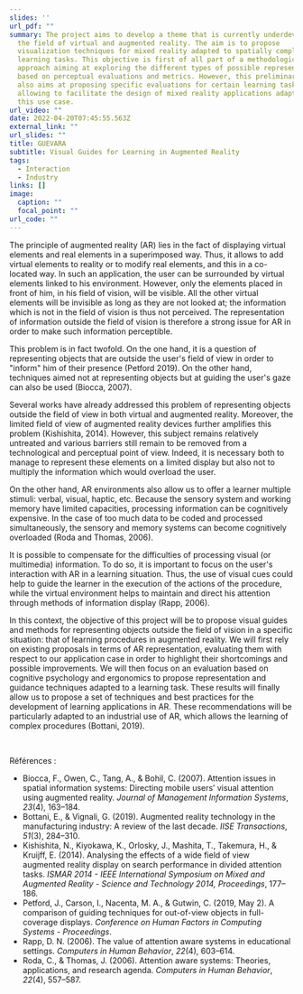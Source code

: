```yaml
---
slides: ''
url_pdf: ""
summary: The project aims to develop a theme that is currently underdeveloped in
  the field of virtual and augmented reality. The aim is to propose
  visualization techniques for mixed reality adapted to spatially complex
  learning tasks. This objective is first of all part of a methodological
  approach aiming at exploring the different types of possible representations,
  based on perceptual evaluations and metrics. However, this preliminary work
  also aims at proposing specific evaluations for certain learning tasks,
  allowing to facilitate the design of mixed reality applications adapted to
  this use case.
url_video: ""
date: 2022-04-20T07:45:55.563Z
external_link: ""
url_slides: ""
title: GUEVARA
subtitle: Visual Guides for Learning in Augmented Reality
tags:
  - Interaction
  - Industry
links: []
image:
  caption: ""
  focal_point: ""
url_code: ""
---
```

The principle of augmented reality (AR) lies in the fact of displaying virtual elements and real elements in a superimposed way. Thus, it allows to add virtual elements to reality or to modify real elements, and this in a co-located way. In such an application, the user can be surrounded by virtual elements linked to his environment. However, only the elements placed in front of him, in his field of vision, will be visible. All the other virtual elements will be invisible as long as they are not looked at; the information which is not in the field of vision is thus not perceived. The representation of information outside the field of vision is therefore a strong issue for AR in order to make such information perceptible.

This problem is in fact twofold. On the one hand, it is a question of representing objects that are outside the user's field of view in order to "inform" him of their presence (Petford 2019). On the other hand, techniques aimed not at representing objects but at guiding the user's gaze can also be used (Biocca, 2007).

Several works have already addressed this problem of representing objects outside the field of view in both virtual and augmented reality. Moreover, the limited field of view of augmented reality devices further amplifies this problem (Kishishita, 2014). However, this subject remains relatively untreated and various barriers still remain to be removed from a technological and perceptual point of view. Indeed, it is necessary both to manage to represent these elements on a limited display but also not to multiply the information which would overload the user.

On the other hand, AR environments also allow us to offer a learner multiple stimuli: verbal, visual, haptic, etc. Because the sensory system and working memory have limited capacities, processing information can be cognitively expensive. In the case of too much data to be coded and processed simultaneously, the sensory and memory systems can become cognitively overloaded (Roda and Thomas, 2006).

It is possible to compensate for the difficulties of processing visual (or multimedia) information. To do so, it is important to focus on the user's interaction with AR in a learning situation. Thus, the use of visual cues could help to guide the learner in the execution of the actions of the procedure, while the virtual environment helps to maintain and direct his attention through methods of information display (Rapp, 2006).

In this context, the objective of this project will be to propose visual guides and methods for representing objects outside the field of vision in a specific situation: that of learning procedures in augmented reality. We will first rely on existing proposals in terms of AR representation, evaluating them with respect to our application case in order to highlight their shortcomings and possible improvements. We will then focus on an evaluation based on cognitive psychology and ergonomics to propose representation and guidance techniques adapted to a learning task. These results will finally allow us to propose a set of techniques and best practices for the development of learning applications in AR. These recommendations will be particularly adapted to an industrial use of AR, which allows the learning of complex procedures (Bottani, 2019). 

 

Références :

* Biocca, F., Owen, C., Tang, A., & Bohil, C. (2007). Attention issues in spatial information systems: Directing mobile users’ visual attention using augmented reality. *Journal of Management Information Systems*, *23*(4), 163–184.
* Bottani, E., & Vignali, G. (2019). Augmented reality technology in the manufacturing industry: A review of the last decade. *IISE Transactions*, *51*(3), 284–310.
* Kishishita, N., Kiyokawa, K., Orlosky, J., Mashita, T., Takemura, H., & Kruijff, E. (2014). Analysing the effects of a wide field of view augmented reality display on search performance in divided attention tasks. *ISMAR 2014 - IEEE International Symposium on Mixed and Augmented Reality - Science and Technology 2014, Proceedings*, 177–186.
* Petford, J., Carson, I., Nacenta, M. A., & Gutwin, C. (2019, May 2). A comparison of guiding techniques for out-of-view objects in full-coverage displays. *Conference on Human Factors in Computing Systems - Proceedings*.
* Rapp, D. N. (2006). The value of attention aware systems in educational settings. *Computers in Human Behavior*, *22*(4), 603–614.
* Roda, C., & Thomas, J. (2006). Attention aware systems: Theories, applications, and research agenda. *Computers in Human Behavior*, *22*(4), 557–587.